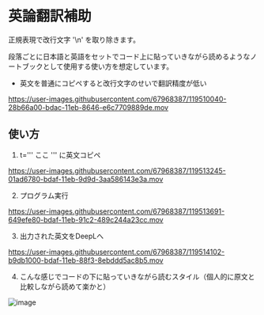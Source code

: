 # 英論翻訳補助

正規表現で改行文字 '\n' を取り除きます。

段落ごとに日本語と英語をセットでコード上に貼っていきながら読めるようなノートブックとして使用する使い方を想定しています。

- 英文を普通にコピペすると改行文字のせいで翻訳精度が低い

https://user-images.githubusercontent.com/67968387/119510040-28b66a00-bdac-11eb-8646-e6c7709889de.mov


## 使い方

1. t=''' ここ ''' に英文コピペ

https://user-images.githubusercontent.com/67968387/119513245-01ad6780-bdaf-11eb-9d9d-3aa586143e3a.mov



2. プログラム実行

https://user-images.githubusercontent.com/67968387/119513691-649efe80-bdaf-11eb-91c2-489c244a23cc.mov



3. 出力された英文をDeepLへ

https://user-images.githubusercontent.com/67968387/119514102-b9db1000-bdaf-11eb-88f3-8ebddd5ac8b5.mov

4. こんな感じでコードの下に貼っていきながら読むスタイル（個人的に原文と比較しながら読めて楽かと）

![image](https://user-images.githubusercontent.com/67968387/119515401-c57b0680-bdb0-11eb-8800-c1d80408fb4f.png)

